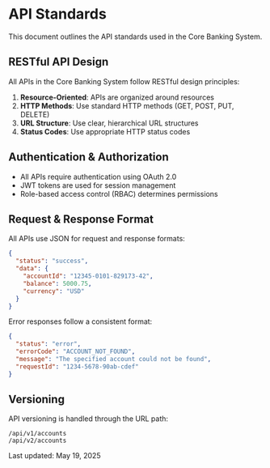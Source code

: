 # API Standards

This document outlines the API standards used in the Core Banking System.

## RESTful API Design

All APIs in the Core Banking System follow RESTful design principles:

1. **Resource-Oriented**: APIs are organized around resources
2. **HTTP Methods**: Use standard HTTP methods (GET, POST, PUT, DELETE)
3. **URL Structure**: Use clear, hierarchical URL structures
4. **Status Codes**: Use appropriate HTTP status codes

## Authentication & Authorization

- All APIs require authentication using OAuth 2.0
- JWT tokens are used for session management
- Role-based access control (RBAC) determines permissions

## Request & Response Format

All APIs use JSON for request and response formats:

```json
{
  "status": "success",
  "data": {
    "accountId": "12345-0101-829173-42",
    "balance": 5000.75,
    "currency": "USD"
  }
}
```

Error responses follow a consistent format:

```json
{
  "status": "error",
  "errorCode": "ACCOUNT_NOT_FOUND",
  "message": "The specified account could not be found",
  "requestId": "1234-5678-90ab-cdef"
}
```

## Versioning

API versioning is handled through the URL path:

```
/api/v1/accounts
/api/v2/accounts
```

Last updated: May 19, 2025
